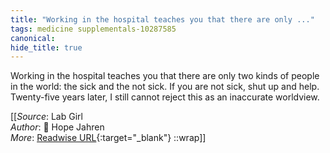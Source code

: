 ```yaml
---
title: "Working in the hospital teaches you that there are only ..."
tags: medicine supplementals-10287585
canonical: 
hide_title: true
---
```


Working in the hospital teaches you that there are only two kinds of people in the world: the sick and the not sick. If you are not sick, shut up and help. Twenty-five years later, I still cannot reject this as an inaccurate worldview.


[[_Source_: Lab Girl<br>
_Author_: 📕 Hope Jahren<br>
_More_: [Readwise URL](https://readwise.io/open/209716643){:target="_blank"}
::wrap]]